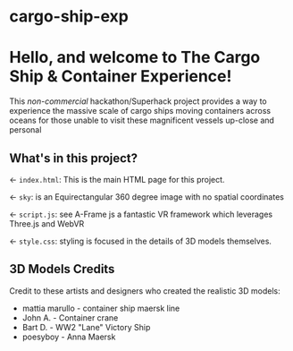 # cargo-ship-exp

# Hello, and welcome to The Cargo Ship & Container Experience!
This *non-commercial* hackathon/Superhack project provides a way to experience the massive scale of cargo ships moving containers across oceans for those unable to visit these magnificent vessels up-close and personal

## What's in this project?

← `index.html`: This is the main HTML page for this project.

← `sky`: is an Equirectangular 360 degree image with no spatial coordinates

← `script.js`: see A-Frame js a fantastic VR framework which leverages Three.js and WebVR

← `style.css`: styling is focused in the details of 3D models themselves.

## 3D Models Credits
Credit to these artists and designers who created the realistic 3D models:

- mattia marullo - container ship maersk line
- John A. - Container crane
- Bart D. - WW2 "Lane" Victory Ship
- poesyboy - Anna Maersk